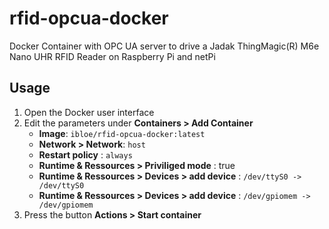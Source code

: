 # rfid-opcua-docker
Docker Container with OPC UA server to drive a Jadak ThingMagic(R) M6e Nano UHR RFID Reader on Raspberry Pi and netPi

## Usage 

1. Open the Docker user interface
2. Edit the parameters under **Containers > Add Container**
	* **Image**: `ibloe/rfid-opcua-docker:latest`
	* **Network > Network**: `host`
	* **Restart policy** : `always`
	* **Runtime & Ressources > Priviliged mode** : true
	* **Runtime & Ressources > Devices > add device** : `/dev/ttyS0 -> /dev/ttyS0`
	* **Runtime & Ressources > Devices > add device** : `/dev/gpiomem -> /dev/gpiomem`
3. Press the button **Actions > Start container**
